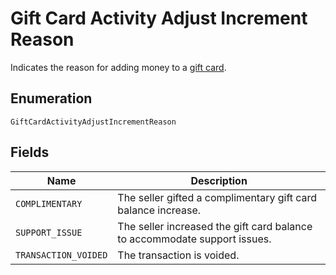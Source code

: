 
# Gift Card Activity Adjust Increment Reason

Indicates the reason for adding money to a [gift card](../models/gift-card.md).

## Enumeration

`GiftCardActivityAdjustIncrementReason`

## Fields

| Name | Description |
|  --- | --- |
| `COMPLIMENTARY` | The seller gifted a complimentary gift card balance increase. |
| `SUPPORT_ISSUE` | The seller increased the gift card balance<br/>to accommodate support issues. |
| `TRANSACTION_VOIDED` | The transaction is voided. |

